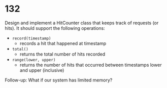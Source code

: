 [_metadata_:difficulty]:-  "Easy"
[_metadata_:asker]:-       "Riot Games"
[_metadata_:tags]:-        "data-structure"

# 132

Design and implement a HitCounter class that keeps track of requests (or hits).
It should support the following operations:

- `record(timestamp)`
  - records a hit that happened at timestamp
- `total()`
  -  returns the total number of hits recorded
- `range(lower, upper)`
  - returns the number of hits that occurred between timestamps lower and upper (inclusive)

Follow-up: What if our system has limited memory?
